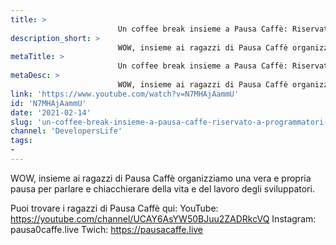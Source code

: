 ```yaml
---
title: > 
                        Un coffee break insieme a Pausa Caffè: Riservato a Programmatori o Apprendisti
description_short: > 
                        WOW, insieme ai ragazzi di Pausa Caffè organizziamo una vera e propria pausa per parlare e chiacchierare della vita e del ...
metaTitle: > 
                        Un coffee break insieme a Pausa Caffè: Riservato a Programmatori o Apprendisti
metaDesc: > 
                        WOW, insieme ai ragazzi di Pausa Caffè organizziamo una vera e propria pausa per parlare e chiacchierare della vita e del ...
link: 'https://www.youtube.com/watch?v=N7MHAjAammU'
id: 'N7MHAjAammU'
date: '2021-02-14'
slug: 'un-coffee-break-insieme-a-pausa-caffe-riservato-a-programmatori-o-apprendisti'
channel: 'DevelopersLife'
tags: 
- 
---
```

WOW, insieme ai ragazzi di Pausa Caffè organizziamo una vera e propria pausa per parlare e chiacchierare della vita e del lavoro degli sviluppatori.

Puoi trovare i ragazzi di Pausa Caffè qui:
YouTube: https://youtube.com/channel/UCAY6AsYW50BJuu2ZADRkcVQ
Instagram: pausa0caffe.live
Twich: https://pausacaffe.live